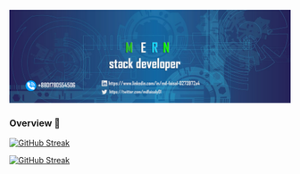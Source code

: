 

<!--
**mdfaisalgithup/mdfaisalgithup** is a ✨ _special_ ✨ repository because its `README.md` (this file) appears on your GitHub profile.

Here are some ideas to get you started:

-->

![banner](https://raw.githubusercontent.com/mdfaisalgithup/mdfaisalgithup/main/web-3706551_1280%20copy%202.png)



### Overview 👋

<p align="center">

<a href="https://git.io/streak-stats"><img src="https://github-readme-streak-stats.herokuapp.com?user=mdfaisalgithup" alt="GitHub Streak" /></a>

</p>



[![GitHub Streak](https://github-readme-streak-stats.herokuapp.com?user=mdfaisalgithup)](https://git.io/streak-stats)
